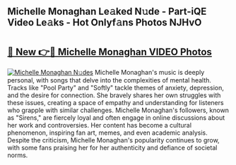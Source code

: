 ## Michelle Monaghan Le𝚊ked N𝚞de - Part-iQE Video Le𝚊ks - Hot Onlyf𝚊ns Photos NJHvO

# <h2><a href="http://ab54497.deff.icu/?id=Michelle+Monaghan">🔗 New 👉🔴 Michelle Monaghan VIDEO Photos</a></h2>

[![Michelle Monaghan N𝚞des](https://i.imgur.com/rIISA9y.gif)](http://ab54497.deff.icu/?id=Michelle+Monaghan)
Michelle Monaghan's music is deeply personal, with songs that delve into the complexities of mental health. Tracks like "Pool Party" and "Softly" tackle themes of anxiety, depression, and the desire for connection. She bravely shares her own struggles with these issues, creating a space of empathy and understanding for listeners who grapple with similar challenges. Michelle Monaghan's followers, known as "Sirens," are fiercely loyal and often engage in online discussions about her work and controversies. Her content has become a cultural phenomenon, inspiring fan art, memes, and even academic analysis. Despite the criticism, Michelle Monaghan's popularity continues to grow, with some fans praising her for her authenticity and defiance of societal norms.
